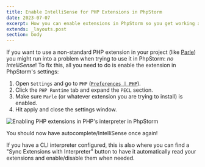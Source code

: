 ```yaml
---
title: Enable IntelliSense for PHP Extensions in PhpStorm
date: 2023-07-07
excerpt: How you can enable extensions in PhpStorm so you get working autocomplete on them.
extends: _layouts.post
section: body
---
```


If you want to use a non-standard PHP extension in your project (like [Parle](https://www.php.net/manual/en/book.parle.php))
you might run into a problem when trying to use it in PhpStorm: _no IntelliSense_! To fix this, all you need to do is
enable the extension in PhpStorm's settings:

1. Open `Settings` and go to `PHP` ([`Preferences | PHP`](jetbrains://PhpStorm/settings?name=PHP)).
2. Click the `PHP Runtime` tab and expand the `PECL` section.
3. Make sure `Parle` (or whatever extension you are trying to install) is enabled.
4. Hit apply and close the settings window.

![Enabling PHP extensions in PHP's interpreter in PhpStorm](/assets/images/phpstorm-extensions.jpg)

You should now have autocomplete/IntelliSense once again!

If you have a CLI interpreter configured, this is also where you can find a "Sync Extensions with Interpreter" button to
have it automatically read your extensions and enable/disable them when needed.
